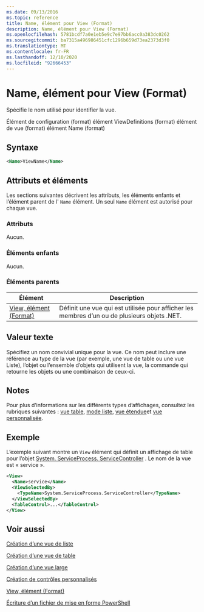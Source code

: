 ```yaml
---
ms.date: 09/13/2016
ms.topic: reference
title: Name, élément pour View (Format)
description: Name, élément pour View (Format)
ms.openlocfilehash: 5781bcdf7a0e1eb5e9c7e97bb6acc0a383dc0262
ms.sourcegitcommit: ba7315a496986451cfc1296b659d73ea2373d3f0
ms.translationtype: MT
ms.contentlocale: fr-FR
ms.lasthandoff: 12/10/2020
ms.locfileid: "92666453"
---
```

# <a name="name-element-for-view-format"></a>Name, élément pour View (Format)

Spécifie le nom utilisé pour identifier la vue.

Élément de configuration (format) élément ViewDefinitions (format) élément de vue (format) élément Name (format)

## <a name="syntax"></a>Syntaxe

```xml
<Name>ViewName</Name>
```

## <a name="attributes-and-elements"></a>Attributs et éléments

Les sections suivantes décrivent les attributs, les éléments enfants et l’élément parent de l' `Name` élément. Un seul `Name` élément est autorisé pour chaque vue.

### <a name="attributes"></a>Attributs

Aucun.

### <a name="child-elements"></a>Éléments enfants

Aucun.

### <a name="parent-elements"></a>Éléments parents

|Élément|Description|
|-------------|-----------------|
|[View, élément (Format)](./view-element-format.md)|Définit une vue qui est utilisée pour afficher les membres d’un ou de plusieurs objets .NET.|

## <a name="text-value"></a>Valeur texte

Spécifiez un nom convivial unique pour la vue. Ce nom peut inclure une référence au type de la vue (par exemple, une vue de table ou une vue Liste), l’objet ou l’ensemble d’objets qui utilisent la vue, la commande qui retourne les objets ou une combinaison de ceux-ci.

## <a name="remarks"></a>Notes

Pour plus d’informations sur les différents types d’affichages, consultez les rubriques suivantes : [vue table](./creating-a-table-view.md), [mode liste](./creating-a-list-view.md), [vue étendue](./creating-a-wide-view.md)et [vue personnalisée](./creating-custom-controls.md).

## <a name="example"></a>Exemple

L’exemple suivant montre un `View` élément qui définit un affichage de table pour l’objet [System. ServiceProcess. ServiceController](/dotnet/api/System.ServiceProcess.ServiceController) . Le nom de la vue est « service ».

```xml
<View>
  <Name>service</Name>
  <ViewSelectedBy>
    <TypeName>System.ServiceProcess.ServiceController</TypeName>
  </ViewSelectedBy>
  <TableControl>...</TableControl>
</View>

```

## <a name="see-also"></a>Voir aussi

[Création d’une vue de liste](./creating-a-list-view.md)

[Création d’une vue de table](./creating-a-table-view.md)

[Création d’une vue large](./creating-a-wide-view.md)

[Création de contrôles personnalisés](./creating-custom-controls.md)

[View, élément (Format)](./view-element-format.md)

[Écriture d’un fichier de mise en forme PowerShell](./writing-a-powershell-formatting-file.md)
